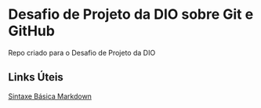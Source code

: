 # Desafio de Projeto da DIO sobre Git e GitHub
Repo criado para o Desafio de Projeto da DIO
## Links Úteis
[Sintaxe Básica Markdown](https://www.markdownguide.org/basic-syntax/)
